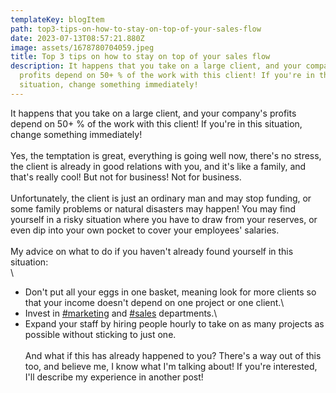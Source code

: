 ```yaml
---
templateKey: blogItem
path: top3-tips-on-how-to-stay-on-top-of-your-sales-flow
date: 2023-07-13T08:57:21.880Z
image: assets/1678780704059.jpeg
title: Top 3 tips on how to stay on top of your sales flow
description: It happens that you take on a large client, and your company's
  profits depend on 50+ % of the work with this client! If you're in this
  situation, change something immediately!
---
```

It happens that you take on a large client, and your company's profits depend on 50+ % of the work with this client! If you're in this situation, change something immediately!\
\
Yes, the temptation is great, everything is going well now, there's no stress, the client is already in good relations with you, and it's like a family, and that's really cool! But not for business! Not for business.\
\
Unfortunately, the client is just an ordinary man and may stop funding, or some family problems or natural disasters may happen! You may find yourself in a risky situation where you have to draw from your reserves, or even dip into your own pocket to cover your employees' salaries.\
\
My advice on what to do if you haven't already found yourself in this situation:\
\
- Don't put all your eggs in one basket, meaning look for more clients so that your income doesn't depend on one project or one client.\
- Invest in [\#marketing](https://www.linkedin.com/feed/hashtag/?keywords=marketing&highlightedUpdateUrns=urn%3Ali%3Aactivity%3A7041316629149851650) and [\#sales](https://www.linkedin.com/feed/hashtag/?keywords=sales&highlightedUpdateUrns=urn%3Ali%3Aactivity%3A7041316629149851650) departments.\
- Expand your staff by hiring people hourly to take on as many projects as possible without sticking to just one.\
\
And what if this has already happened to you? There's a way out of this too, and believe me, I know what I'm talking about! If you're interested, I'll describe my experience in another post!